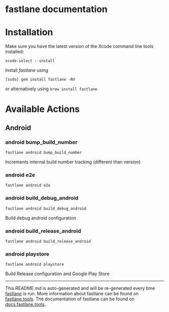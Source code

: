 fastlane documentation
================
# Installation

Make sure you have the latest version of the Xcode command line tools installed:

```
xcode-select --install
```

Install _fastlane_ using
```
[sudo] gem install fastlane -NV
```
or alternatively using `brew install fastlane`

# Available Actions
## Android
### android bump_build_number
```
fastlane android bump_build_number
```
Increments internal build number tracking (different than version)
### android e2e
```
fastlane android e2e
```

### android build_debug_android
```
fastlane android build_debug_android
```
Build debug android configuration
### android build_release_android
```
fastlane android build_release_android
```

### android playstore
```
fastlane android playstore
```
Build Release configuration and Google Play Store

----

This README.md is auto-generated and will be re-generated every time [fastlane](https://fastlane.tools) is run.
More information about fastlane can be found on [fastlane.tools](https://fastlane.tools).
The documentation of fastlane can be found on [docs.fastlane.tools](https://docs.fastlane.tools).
